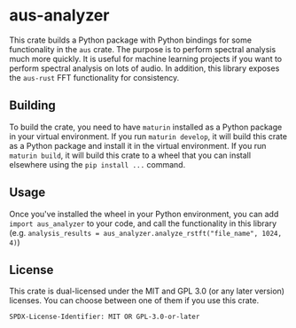 # aus-analyzer

This crate builds a Python package with Python bindings for some functionality in the `aus` crate. The purpose is to perform spectral analysis much more quickly. It is useful for machine learning projects if you want to perform spectral analysis on lots of audio. In addition, this library exposes the `aus-rust` FFT functionality for consistency.

## Building
To build the crate, you need to have `maturin` installed as a Python package in your virtual environment. If you run `maturin develop`, it will build this crate as a Python package and install it in the virtual environment. If you run `maturin build`, it will build this crate to a wheel that you can install elsewhere using the `pip install ...` command.

## Usage
Once you've installed the wheel in your Python environment, you can add `import aus_analyzer` to your code, and call the functionality in this library (e.g. `analysis_results = aus_analyzer.analyze_rstft("file_name", 1024, 4)`)

## License
This crate is dual-licensed under the MIT and GPL 3.0 (or any later version) licenses. You can choose between one of them if you use this crate.

`SPDX-License-Identifier: MIT OR GPL-3.0-or-later`
